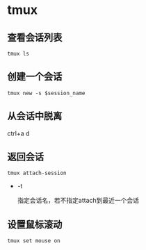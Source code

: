 # tmux

## 查看会话列表

```shell
tmux ls
```

## 创建一个会话

```shell
tmux new -s $session_name
```

## 从会话中脱离

ctrl+a d

## 返回会话

```shell
tmux attach-session 
```

- -t

  指定会话名，若不指定attach到最近一个会话

## 设置鼠标滚动

```shell
tmux set mouse on
```

